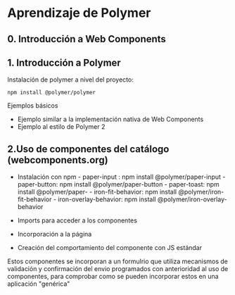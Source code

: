 # Aprendizaje de Polymer #

## 0. Introducción a Web Components ##

## 1. Introducción a Polymer ##

Instalación de polymer a nivel del proyecto:

```Shell
npm install @polymer/polymer
```

Ejemplos básicos

- Ejemplo similar a la implementación nativa de Web Components
- Ejemplo al estilo de Polymer 2

## 2.Uso de componentes del catálogo (webcomponents.org) ##

- Instalación con npm
        - paper-input : npm install @polymer/paper-input
        - paper-button: npm install @polymer/paper-button
        - paper-toast: npm install @polymer/paper-
        - iron-fit-behavior: npm install @polymer/iron-fit-behavior
        - iron-overlay-behavior: npm install @polymer/iron-overlay-behavior
  
- Imports para acceder a los componentes
- Incorporación a la página
- Creación del comportamiento del componente con JS estándar

Estos componentes se incorporan a un formulrio que utiliza mecanismos de validación y confirmación del envio programados con anterioridad al uso de componentes, para comprobar como se pueden incorporar estos en una aplicación "genérica"

